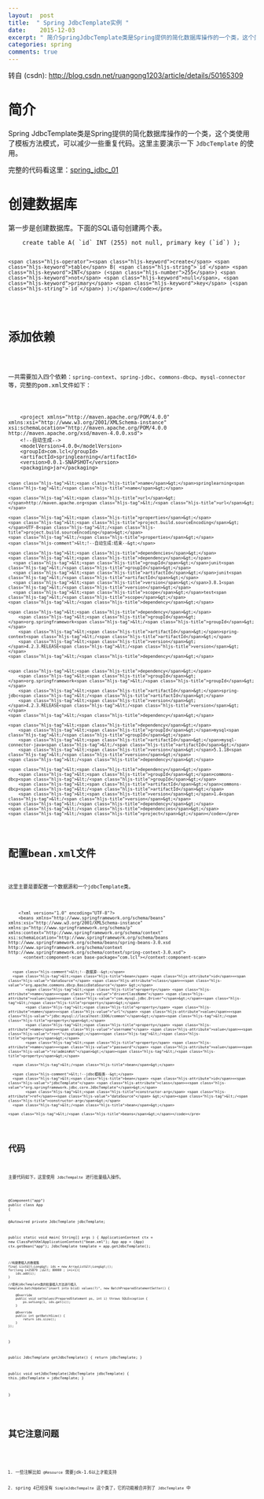 ```yaml
---
layout:  post
title:  " Spring JdbcTemplate实例 "
date:    2015-12-03
excerpt: " 简介SpringJdbcTemplate类是Spring提供的简化数据库操作的一个类，这个类使用了模板方法模式，可以减少一些重复代码。这里主要演示一下JdbcTemplate的使用。完整的代码看这里：spring_jdbc_01创建数据库第一步是创建数据库。下面的SQL语句创建两个表。createtableA(`id`INT(255)notnull,prim... "
categories: spring 
comments: true
---
```

转自 (csdn): http://blog.csdn.net/ruangong1203/article/details/50165309
<div class="markdown_views">
 <h1 id="简介">简介</h1> 
 <p>Spring JdbcTemplate类是Spring提供的简化数据库操作的一个类，这个类使用了模板方法模式，可以减少一些重复代码。这里主要演示一下 <code>JdbcTemplate</code> 的使用。</p> 
 <p>完整的代码看这里：<a href="https://github.com/chunnallu/SpringLearning/tree/master/spring_jdbc_01">spring_jdbc_01</a></p> 
 <h1 id="创建数据库">创建数据库</h1> 
 <p>第一步是创建数据库。下面的SQL语句创建两个表。</p> 
 <pre class="prettyprint"><code class=" hljs sql">    <span class="hljs-operator"><span class="hljs-keyword">create</span> <span class="hljs-keyword">table</span> A( <span class="hljs-string">`id`</span> <span class="hljs-keyword">INT</span> (<span class="hljs-number">255</span>) <span class="hljs-keyword">not</span> <span class="hljs-keyword">null</span>, <span class="hljs-keyword">primary</span> <span class="hljs-keyword">key</span> (<span class="hljs-string">`id`</span>) );</span>

    <span class="hljs-operator"><span class="hljs-keyword">create</span> <span class="hljs-keyword">table</span> B( <span class="hljs-string">`id`</span> <span class="hljs-keyword">INT</span> (<span class="hljs-number">255</span>) <span class="hljs-keyword">not</span> <span class="hljs-keyword">null</span>, <span class="hljs-keyword">primary</span> <span class="hljs-keyword">key</span> (<span class="hljs-string">`id`</span>) );</span></code></pre> 
 <h1 id="添加依赖">添加依赖</h1> 
 <p>一共需要加入四个依赖：<code>spring-context</code>、<code>spring-jdbc</code>、<code>commons-dbcp</code>、<code>mysql-connector</code>等，完整的pom.xml文件如下：</p> 
 <pre class="prettyprint"><code class=" hljs xml">    <span class="hljs-tag">&lt;<span class="hljs-title">project</span> <span class="hljs-attribute">xmlns</span>=<span class="hljs-value">"http://maven.apache.org/POM/4.0.0"</span> <span class="hljs-attribute">xmlns:xsi</span>=<span class="hljs-value">"http://www.w3.org/2001/XMLSchema-instance"</span> <span class="hljs-attribute">xsi:schemaLocation</span>=<span class="hljs-value">"http://maven.apache.org/POM/4.0.0 http://maven.apache.org/xsd/maven-4.0.0.xsd"</span>&gt;</span>
    <span class="hljs-comment">&lt;!--自动生成--&gt;</span>
    <span class="hljs-tag">&lt;<span class="hljs-title">modelVersion</span>&gt;</span>4.0.0<span class="hljs-tag">&lt;/<span class="hljs-title">modelVersion</span>&gt;</span>
    <span class="hljs-tag">&lt;<span class="hljs-title">groupId</span>&gt;</span>com.lcl<span class="hljs-tag">&lt;/<span class="hljs-title">groupId</span>&gt;</span>
    <span class="hljs-tag">&lt;<span class="hljs-title">artifactId</span>&gt;</span>springlearning<span class="hljs-tag">&lt;/<span class="hljs-title">artifactId</span>&gt;</span>
    <span class="hljs-tag">&lt;<span class="hljs-title">version</span>&gt;</span>0.0.1-SNAPSHOT<span class="hljs-tag">&lt;/<span class="hljs-title">version</span>&gt;</span>
    <span class="hljs-tag">&lt;<span class="hljs-title">packaging</span>&gt;</span>jar<span class="hljs-tag">&lt;/<span class="hljs-title">packaging</span>&gt;</span>

    <span class="hljs-tag">&lt;<span class="hljs-title">name</span>&gt;</span>springlearning<span class="hljs-tag">&lt;/<span class="hljs-title">name</span>&gt;</span>

    <span class="hljs-tag">&lt;<span class="hljs-title">url</span>&gt;</span>http://maven.apache.org<span class="hljs-tag">&lt;/<span class="hljs-title">url</span>&gt;</span>

    <span class="hljs-tag">&lt;<span class="hljs-title">properties</span>&gt;</span>
    <span class="hljs-tag">&lt;<span class="hljs-title">project.build.sourceEncoding</span>&gt;</span>UTF-8<span class="hljs-tag">&lt;/<span class="hljs-title">project.build.sourceEncoding</span>&gt;</span>
    <span class="hljs-tag">&lt;/<span class="hljs-title">properties</span>&gt;</span>
    <span class="hljs-comment">&lt;!--自动生成:结束--&gt;</span>

    <span class="hljs-tag">&lt;<span class="hljs-title">dependencies</span>&gt;</span>
    <span class="hljs-tag">&lt;<span class="hljs-title">dependency</span>&gt;</span>
      <span class="hljs-tag">&lt;<span class="hljs-title">groupId</span>&gt;</span>junit<span class="hljs-tag">&lt;/<span class="hljs-title">groupId</span>&gt;</span>
      <span class="hljs-tag">&lt;<span class="hljs-title">artifactId</span>&gt;</span>junit<span class="hljs-tag">&lt;/<span class="hljs-title">artifactId</span>&gt;</span>
      <span class="hljs-tag">&lt;<span class="hljs-title">version</span>&gt;</span>3.8.1<span class="hljs-tag">&lt;/<span class="hljs-title">version</span>&gt;</span>
      <span class="hljs-tag">&lt;<span class="hljs-title">scope</span>&gt;</span>test<span class="hljs-tag">&lt;/<span class="hljs-title">scope</span>&gt;</span>
    <span class="hljs-tag">&lt;/<span class="hljs-title">dependency</span>&gt;</span>

    <span class="hljs-tag">&lt;<span class="hljs-title">dependency</span>&gt;</span>
        <span class="hljs-tag">&lt;<span class="hljs-title">groupId</span>&gt;</span>org.springframework<span class="hljs-tag">&lt;/<span class="hljs-title">groupId</span>&gt;</span>
        <span class="hljs-tag">&lt;<span class="hljs-title">artifactId</span>&gt;</span>spring-context<span class="hljs-tag">&lt;/<span class="hljs-title">artifactId</span>&gt;</span>
        <span class="hljs-tag">&lt;<span class="hljs-title">version</span>&gt;</span>4.2.3.RELEASE<span class="hljs-tag">&lt;/<span class="hljs-title">version</span>&gt;</span>
    <span class="hljs-tag">&lt;/<span class="hljs-title">dependency</span>&gt;</span>


    <span class="hljs-tag">&lt;<span class="hljs-title">dependency</span>&gt;</span>
        <span class="hljs-tag">&lt;<span class="hljs-title">groupId</span>&gt;</span>org.springframework<span class="hljs-tag">&lt;/<span class="hljs-title">groupId</span>&gt;</span>
        <span class="hljs-tag">&lt;<span class="hljs-title">artifactId</span>&gt;</span>spring-jdbc<span class="hljs-tag">&lt;/<span class="hljs-title">artifactId</span>&gt;</span>
        <span class="hljs-tag">&lt;<span class="hljs-title">version</span>&gt;</span>4.2.3.RELEASE<span class="hljs-tag">&lt;/<span class="hljs-title">version</span>&gt;</span>
    <span class="hljs-tag">&lt;/<span class="hljs-title">dependency</span>&gt;</span>

    <span class="hljs-tag">&lt;<span class="hljs-title">dependency</span>&gt;</span>
        <span class="hljs-tag">&lt;<span class="hljs-title">groupId</span>&gt;</span>mysql<span class="hljs-tag">&lt;/<span class="hljs-title">groupId</span>&gt;</span>
        <span class="hljs-tag">&lt;<span class="hljs-title">artifactId</span>&gt;</span>mysql-connector-java<span class="hljs-tag">&lt;/<span class="hljs-title">artifactId</span>&gt;</span>
        <span class="hljs-tag">&lt;<span class="hljs-title">version</span>&gt;</span>5.1.18<span class="hljs-tag">&lt;/<span class="hljs-title">version</span>&gt;</span>
    <span class="hljs-tag">&lt;/<span class="hljs-title">dependency</span>&gt;</span>

    <span class="hljs-tag">&lt;<span class="hljs-title">dependency</span>&gt;</span>
        <span class="hljs-tag">&lt;<span class="hljs-title">groupId</span>&gt;</span>commons-dbcp<span class="hljs-tag">&lt;/<span class="hljs-title">groupId</span>&gt;</span>
        <span class="hljs-tag">&lt;<span class="hljs-title">artifactId</span>&gt;</span>commons-dbcp<span class="hljs-tag">&lt;/<span class="hljs-title">artifactId</span>&gt;</span>
        <span class="hljs-tag">&lt;<span class="hljs-title">version</span>&gt;</span>1.4<span class="hljs-tag">&lt;/<span class="hljs-title">version</span>&gt;</span>
    <span class="hljs-tag">&lt;/<span class="hljs-title">dependency</span>&gt;</span> 
    <span class="hljs-tag">&lt;/<span class="hljs-title">dependencies</span>&gt;</span>
    <span class="hljs-tag">&lt;/<span class="hljs-title">project</span>&gt;</span></code></pre> 
 <h1 id="配置beanxml文件">配置bean.xml文件</h1> 
 <p>这里主要是要配置一个数据源和一个jdbcTemplate类。</p> 
 <pre class="prettyprint"><code class=" hljs xml">    <span class="hljs-pi">&lt;?xml version="1.0" encoding="UTF-8"?&gt;</span>
    <span class="hljs-tag">&lt;<span class="hljs-title">beans</span> <span class="hljs-attribute">xmlns</span>=<span class="hljs-value">"http://www.springframework.org/schema/beans"</span> <span class="hljs-attribute">xmlns:xsi</span>=<span class="hljs-value">"http://www.w3.org/2001/XMLSchema-instance"</span> <span class="hljs-attribute">xmlns:p</span>=<span class="hljs-value">"http://www.springframework.org/schema/p"</span> <span class="hljs-attribute">xmlns:context</span>=<span class="hljs-value">"http://www.springframework.org/schema/context"</span> <span class="hljs-attribute">xsi:schemaLocation</span>=<span class="hljs-value">"http://www.springframework.org/schema/beans http://www.springframework.org/schema/beans/spring-beans-3.0.xsd http://www.springframework.org/schema/context http://www.springframework.org/schema/context/spring-context-3.0.xsd"</span>&gt;</span>
      <span class="hljs-tag">&lt;<span class="hljs-title">context:component-scan</span> <span class="hljs-attribute">base-package</span>=<span class="hljs-value">"com.lcl"</span>&gt;</span><span class="hljs-tag">&lt;/<span class="hljs-title">context:component-scan</span>&gt;</span>

      <span class="hljs-comment">&lt;!--数据源--&gt;</span>
      <span class="hljs-tag">&lt;<span class="hljs-title">bean</span> <span class="hljs-attribute">id</span>=<span class="hljs-value">"dataSource"</span> <span class="hljs-attribute">class</span>=<span class="hljs-value">"org.apache.commons.dbcp.BasicDataSource"</span> &gt;</span>
            <span class="hljs-tag">&lt;<span class="hljs-title">property</span> <span class="hljs-attribute">name</span>=<span class="hljs-value">"driverClassName"</span> <span class="hljs-attribute">value</span>=<span class="hljs-value">"com.mysql.jdbc.Driver"</span>&gt;</span><span class="hljs-tag">&lt;/<span class="hljs-title">property</span>&gt;</span>
            <span class="hljs-tag">&lt;<span class="hljs-title">property</span> <span class="hljs-attribute">name</span>=<span class="hljs-value">"url"</span> <span class="hljs-attribute">value</span>=<span class="hljs-value">"jdbc:mysql://localhost:3306/common"</span>&gt;</span><span class="hljs-tag">&lt;/<span class="hljs-title">property</span>&gt;</span>
            <span class="hljs-tag">&lt;<span class="hljs-title">property</span> <span class="hljs-attribute">name</span>=<span class="hljs-value">"username"</span> <span class="hljs-attribute">value</span>=<span class="hljs-value">"root"</span>&gt;</span><span class="hljs-tag">&lt;/<span class="hljs-title">property</span>&gt;</span>
            <span class="hljs-tag">&lt;<span class="hljs-title">property</span> <span class="hljs-attribute">name</span>=<span class="hljs-value">"password"</span> <span class="hljs-attribute">value</span>=<span class="hljs-value">"ro!admin#ot"</span>&gt;</span><span class="hljs-tag">&lt;/<span class="hljs-title">property</span>&gt;</span>

      <span class="hljs-tag">&lt;/<span class="hljs-title">bean</span>&gt;</span>

      <span class="hljs-comment">&lt;!--jdbc模板类--&gt;</span>
      <span class="hljs-tag">&lt;<span class="hljs-title">bean</span> <span class="hljs-attribute">id</span>=<span class="hljs-value">"jdbcTemplate"</span> <span class="hljs-attribute">class</span>=<span class="hljs-value">"org.springframework.jdbc.core.JdbcTemplate"</span>&gt;</span>
            <span class="hljs-tag">&lt;<span class="hljs-title">constructor-arg</span> <span class="hljs-attribute">ref</span>=<span class="hljs-value">"dataSource"</span> &gt;</span><span class="hljs-tag">&lt;/<span class="hljs-title">constructor-arg</span>&gt;</span>
      <span class="hljs-tag">&lt;/<span class="hljs-title">bean</span>&gt;</span>

    <span class="hljs-tag">&lt;/<span class="hljs-title">beans</span>&gt;</span></code></pre> 
 <h1 id="代码">代码</h1> 
 <p>主要代码如下，这里使用 <code>JdbcTempalte</code> 进行批量插入操作。</p> 
 <pre><code>@Component("app")
public class App 
{

@Autowired
private JdbcTemplate jdbcTemplate;

public static void main( String[] args )
{
    ApplicationContext ctx = new ClassPathXmlApplicationContext("bean.xml");
    App app = (App) ctx.getBean("app");
    JdbcTemplate template = app.getJdbcTemplate();

    //构建要插入的数据集
    final List&lt;Long&gt; ids = new ArrayList&lt;Long&gt;();
    for(long i=25879 ;i&lt; 80000 ; i=i+1){
        ids.add(i);
    }

    //使用jdbcTemplate类的批量插入方法进行插入
    template.batchUpdate("insert into b(id) values(?)", new BatchPreparedStatementSetter() {

        @Override
        public void setValues(PreparedStatement ps, int i) throws SQLException {
            ps.setLong(1, ids.get(i));
        }

        @Override
        public int getBatchSize() {
            return ids.size();
        }
    });
}

public JdbcTemplate getJdbcTemplate() {
    return jdbcTemplate;
}

public void setJdbcTemplate(JdbcTemplate jdbcTemplate) {
    this.jdbcTemplate = jdbcTemplate;
}


}
</code></pre> 
 <h1 id="其它注意问题">其它注意问题</h1> 
 <ol> 
  <li>一些注解比如 <code>@Resource</code> 需要jdk-1.6以上才能支持</li> 
  <li>spring 4已经没有 <code>SimpleJdbcTempalte</code> 这个类了，它的功能被合并到了 <code>JdbcTemplate</code> 中</li> 
 </ol>
</div>